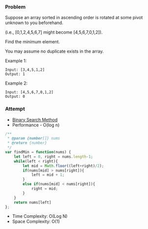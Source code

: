 ### Problem

Suppose an array sorted in ascending order is rotated at some pivot unknown to you beforehand.

(i.e.,  [0,1,2,4,5,6,7] might become  [4,5,6,7,0,1,2]).

Find the minimum element.

You may assume no duplicate exists in the array.

Example 1:
```
Input: [3,4,5,1,2] 
Output: 1
```

Example 2:
```
Input: [4,5,6,7,0,1,2]
Output: 0
```

### Attempt
- [Binary Search Method](https://en.wikipedia.org/wiki/Binary_search_algorithm)
- Performance - O(log n)
```javascript
/**
 * @param {number[]} nums
 * @return {number}
 */
var findMin = function(nums) {
    let left = 0, right = nums.length-1;
    while(left < right){
        let mid = Math.floor((left+right)/2);
        if(nums[mid] > nums[right]){
            left = mid + 1;
        }
        else if(nums[mid] < nums[right]){
            right = mid;
        }
    }
    return nums[left]
};
```

- Time Complexity: O(Log N)
- Space Complexity: O(1)
